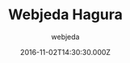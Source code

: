 ---
title: Webjeda Hagura
github: https://github.com/sharu725/hagura
demo: https://webjeda.com/hagura
author: webjeda
ssg:
  - Jekyll
cms:
  - Markdown
date: 2016-11-02T14:30:30.000Z
description: A light weight, minimal Jekyll theme.
draft: true
publish_date: '2016-11-02T14:30:30Z'
update_date: '2022-06-23T04:37:23Z'
github_star: 251
github_fork: 153
---